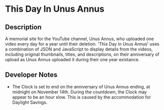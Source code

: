 # This Day In Unus Annus

## Description 
A memorial site for the YouTube channel, Unus Annus, who uploaded one video every day for a year until their deletion. 'This Day in Unus Annus' uses a combination of JSON and JavaScript to display details from the videos, including original thumbnails, titles, and descriptions, on their anniversary of upload as Unus Annus uploaded it during their one year existance.

## Developer Notes
- The Clock is set to end on the anniversary of Unus Annus ending, at midnight on November 14th. During the countdown, the Clock may appear to be an hour slow. This is caused by the accommodation for Daylight Savings. 